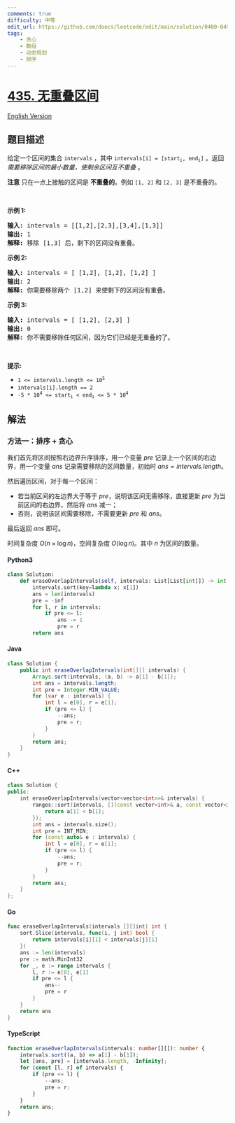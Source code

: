 ```yaml
---
comments: true
difficulty: 中等
edit_url: https://github.com/doocs/leetcode/edit/main/solution/0400-0499/0435.Non-overlapping%20Intervals/README.md
tags:
    - 贪心
    - 数组
    - 动态规划
    - 排序
---
```


<!-- problem:start -->

# [435. 无重叠区间](https://leetcode.cn/problems/non-overlapping-intervals)

[English Version](/solution/0400-0499/0435.Non-overlapping%20Intervals/README_EN.md)

## 题目描述

<!-- description:start -->

<p>给定一个区间的集合&nbsp;<code>intervals</code>&nbsp;，其中 <code>intervals[i] = [start<sub>i</sub>, end<sub>i</sub>]</code>&nbsp;。返回 <em>需要移除区间的最小数量，使剩余区间互不重叠&nbsp;</em>。</p>

<p><strong>注意</strong>&nbsp;只在一点上接触的区间是&nbsp;<strong>不重叠的</strong>。例如&nbsp;<code>[1, 2]</code>&nbsp;和&nbsp;<code>[2, 3]</code>&nbsp;是不重叠的。</p>

<p>&nbsp;</p>

<p><strong>示例 1:</strong></p>

<pre>
<strong>输入:</strong> intervals = [[1,2],[2,3],[3,4],[1,3]]
<strong>输出:</strong> 1
<strong>解释:</strong> 移除 [1,3] 后，剩下的区间没有重叠。
</pre>

<p><strong>示例 2:</strong></p>

<pre>
<strong>输入:</strong> intervals = [ [1,2], [1,2], [1,2] ]
<strong>输出:</strong> 2
<strong>解释:</strong> 你需要移除两个 [1,2] 来使剩下的区间没有重叠。
</pre>

<p><strong>示例 3:</strong></p>

<pre>
<strong>输入:</strong> intervals = [ [1,2], [2,3] ]
<strong>输出:</strong> 0
<strong>解释:</strong> 你不需要移除任何区间，因为它们已经是无重叠的了。
</pre>

<p>&nbsp;</p>

<p><strong>提示:</strong></p>

<ul>
	<li><code>1 &lt;= intervals.length &lt;= 10<sup>5</sup></code></li>
	<li><code>intervals[i].length == 2</code></li>
	<li><code>-5 * 10<sup>4</sup>&nbsp;&lt;= start<sub>i</sub>&nbsp;&lt; end<sub>i</sub>&nbsp;&lt;= 5 * 10<sup>4</sup></code></li>
</ul>

<!-- description:end -->

## 解法

<!-- solution:start -->

### 方法一：排序 + 贪心

我们首先将区间按照右边界升序排序，用一个变量 $\textit{pre}$ 记录上一个区间的右边界，用一个变量 $\textit{ans}$ 记录需要移除的区间数量，初始时 $\textit{ans} = \textit{intervals.length}$。

然后遍历区间，对于每一个区间：

-   若当前区间的左边界大于等于 $\textit{pre}$，说明该区间无需移除，直接更新 $\textit{pre}$ 为当前区间的右边界，然后将 $\textit{ans}$ 减一；
-   否则，说明该区间需要移除，不需要更新 $\textit{pre}$ 和 $\textit{ans}$。

最后返回 $\textit{ans}$ 即可。

时间复杂度 $O(n \times \log n)$，空间复杂度 $O(\log n)$。其中 $n$ 为区间的数量。

<!-- tabs:start -->

#### Python3

```python
class Solution:
    def eraseOverlapIntervals(self, intervals: List[List[int]]) -> int:
        intervals.sort(key=lambda x: x[1])
        ans = len(intervals)
        pre = -inf
        for l, r in intervals:
            if pre <= l:
                ans -= 1
                pre = r
        return ans
```

#### Java

```java
class Solution {
    public int eraseOverlapIntervals(int[][] intervals) {
        Arrays.sort(intervals, (a, b) -> a[1] - b[1]);
        int ans = intervals.length;
        int pre = Integer.MIN_VALUE;
        for (var e : intervals) {
            int l = e[0], r = e[1];
            if (pre <= l) {
                --ans;
                pre = r;
            }
        }
        return ans;
    }
}
```

#### C++

```cpp
class Solution {
public:
    int eraseOverlapIntervals(vector<vector<int>>& intervals) {
        ranges::sort(intervals, [](const vector<int>& a, const vector<int>& b) {
            return a[1] < b[1];
        });
        int ans = intervals.size();
        int pre = INT_MIN;
        for (const auto& e : intervals) {
            int l = e[0], r = e[1];
            if (pre <= l) {
                --ans;
                pre = r;
            }
        }
        return ans;
    }
};
```

#### Go

```go
func eraseOverlapIntervals(intervals [][]int) int {
	sort.Slice(intervals, func(i, j int) bool {
		return intervals[i][1] < intervals[j][1]
	})
	ans := len(intervals)
	pre := math.MinInt32
	for _, e := range intervals {
		l, r := e[0], e[1]
		if pre <= l {
			ans--
			pre = r
		}
	}
	return ans
}
```

#### TypeScript

```ts
function eraseOverlapIntervals(intervals: number[][]): number {
    intervals.sort((a, b) => a[1] - b[1]);
    let [ans, pre] = [intervals.length, -Infinity];
    for (const [l, r] of intervals) {
        if (pre <= l) {
            --ans;
            pre = r;
        }
    }
    return ans;
}
```

<!-- tabs:end -->

<!-- solution:end -->

<!-- problem:end -->
